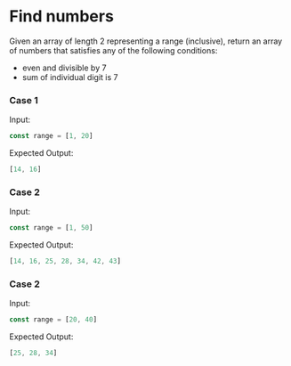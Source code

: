 # Find numbers

Given an array of length 2 representing a range (inclusive), return an array of numbers that satisfies any of the following conditions:

- even and divisible by 7
- sum of individual digit is 7

<!-- Find numbers 1-1000 which are even and divisible by 7 and also sum of individual digit is 7. -->

### Case 1

Input:

```js
const range = [1, 20]
```

Expected Output:

```js
[14, 16]
```

### Case 2

Input:

```js
const range = [1, 50]
```

Expected Output:

```js
[14, 16, 25, 28, 34, 42, 43]
```

### Case 2

Input:

```js
const range = [20, 40]
```

Expected Output:

```js
[25, 28, 34]
```